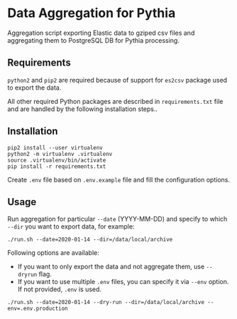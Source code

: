 # Data Aggregation for Pythia

Aggregation script exporting Elastic data to gziped csv files and aggregating them to PostgreSQL DB for Pythia processing.

## Requirements

`python2` and `pip2` are required because of support for `es2csv` package used to export the data. 

All other required Python packages are described in `requirements.txt` file and are handled by the following installation steps.. 

## Installation

```
pip2 install --user virtualenv
python2 -m virtualenv .virtualenv
source .virtualenv/bin/activate
pip install -r requirements.txt
```

Create `.env` file based on `.env.example` file and fill the configuration options.

## Usage

Run aggregation for particular `--date` (YYYY-MM-DD) and specify to which `--dir` you want to export data, for example:

```
./run.sh --date=2020-01-14 --dir=/data/local/archive
```

Following options are available:

* If you want to only export the data and not aggregate them, use `--dryrun` flag.
* If you want to use multiple `.env` files, you can specify it via `--env` option. If not provided, `.env` is used.

```
./run.sh --date=2020-01-14 --dry-run --dir=/data/local/archive --env=.env.production
```